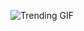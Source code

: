 
<!-- GIF_SECTION -->
![Trending GIF](https://media0.giphy.com/media/v1.Y2lkPThiYjIxNzcydG10YjVid2N4ZmdwcHF0b2g5Zm53ZTB1OWM5OG9uZGgxaTNuOXlmdSZlcD12MV9naWZzX3NlYXJjaCZjdD1n/LaVp0AyqR5bGsC5Cbm/giphy.gif)
<!-- END_GIF_SECTION -->
